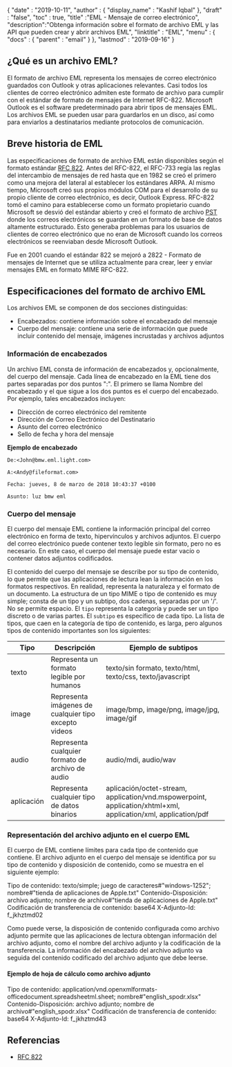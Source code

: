 {
  "date" : "2019-10-11",
  "author" : {
    "display_name" : "Kashif Iqbal"
},
  "draft" : "false",
  "toc" : true,
  "title" :"EML - Mensaje de correo electrónico",
  "description":"Obtenga información sobre el formato de archivo EML y las API que pueden crear y abrir archivos EML",
  "linktitle" : "EML",
  "menu" : {
    "docs" : {
      "parent" : "email"
}
},
  "lastmod" : "2019-09-16"
}

## ¿Qué es un archivo EML?

El formato de archivo EML representa los mensajes de correo electrónico guardados con Outlook y otras aplicaciones relevantes. Casi todos los clientes de correo electrónico admiten este formato de archivo para cumplir con el estándar de formato de mensajes de Internet RFC-822. Microsoft Outlook es el software predeterminado para abrir tipos de mensajes EML. Los archivos EML se pueden usar para guardarlos en un disco, así como para enviarlos a destinatarios mediante protocolos de comunicación.

## Breve historia de EML

Las especificaciones de formato de archivo EML están disponibles según el formato estándar [RFC 822](https://www.ietf.org/rfc/rfc0822.txt). Antes del RFC-822, el RFC-733 regía las reglas del intercambio de mensajes de red hasta que en 1982 se creó el primero como una mejora del lateral al establecer los estándares ARPA. Al mismo tiempo, Microsoft creó sus propios módulos COM para el desarrollo de su propio cliente de correo electrónico, es decir, Outlook Express. RFC-822 tomó el camino para establecerse como un formato propietario cuando Microsoft se desvió del estándar abierto y creó el formato de archivo [PST](/es/email/pst/) donde los correos electrónicos se guardan en un formato de base de datos altamente estructurado. Esto generaba problemas para los usuarios de clientes de correo electrónico que no eran de Microsoft cuando los correos electrónicos se reenviaban desde Microsoft Outlook.

Fue en 2001 cuando el estándar 822 se mejoró a 2822 - Formato de mensajes de Internet que se utiliza actualmente para crear, leer y enviar mensajes EML en formato MIME RFC-822.

## Especificaciones del formato de archivo EML

Los archivos EML se componen de dos secciones distinguidas:

* Encabezados: contiene información sobre el encabezado del mensaje
* Cuerpo del mensaje: contiene una serie de información que puede incluir contenido del mensaje, imágenes incrustadas y archivos adjuntos

### Información de encabezados ###

Un archivo EML consta de información de encabezados y, opcionalmente, del cuerpo del mensaje. Cada línea de encabezado en la EML tiene dos partes separadas por dos puntos ":". El primero se llama Nombre del encabezado y el que sigue a los dos puntos es el cuerpo del encabezado. Por ejemplo, tales encabezados incluyen:

* Dirección de correo electrónico del remitente
* Dirección de Correo Electrónico del Destinatario
* Asunto del correo electrónico
* Sello de fecha y hora del mensaje

**Ejemplo de encabezado**

```
De:<John@bmw.eml.light.com>

A:<Andy@fileformat.com>

Fecha: jueves, 8 de marzo de 2018 10:43:37 +0100

Asunto: luz bmw eml
```

### Cuerpo del mensaje ###

El cuerpo del mensaje EML contiene la información principal del correo electrónico en forma de texto, hipervínculos y archivos adjuntos. El cuerpo del correo electrónico puede contener texto legible sin formato, pero no es necesario. En este caso, el cuerpo del mensaje puede estar vacío o contener datos adjuntos codificados.

El contenido del cuerpo del mensaje se describe por su tipo de contenido, lo que permite que las aplicaciones de lectura lean la información en los formatos respectivos. En realidad, representa la naturaleza y el formato de un documento. La estructura de un tipo MIME o tipo de contenido es muy simple; consta de un tipo y un subtipo, dos cadenas, separadas por un '/'. No se permite espacio. El `tipo` representa la categoría y puede ser un tipo discreto o de varias partes. El `subtipo` es específico de cada tipo. La lista de tipos, que caen en la categoría de tipo de contenido, es larga, pero algunos tipos de contenido importantes son los siguientes:


|**Tipo**|**Descripción**|**Ejemplo de subtipos**
---|---|---|
|texto|Representa un formato legible por humanos|texto/sin formato, texto/html, texto/css, texto/javascript
|image|Representa imágenes de cualquier tipo excepto videos|image/bmp, image/png, image/jpg, image/gif
|audio|Representa cualquier formato de archivo de audio|audio/mdi, audio/wav
|aplicación|Representa cualquier tipo de datos binarios|aplicación/octet-stream, application/vnd.mspowerpoint, application/xhtml+xml, application/xml, application/pdf

### Representación del archivo adjunto en el cuerpo EML ###

El cuerpo de EML contiene límites para cada tipo de contenido que contiene. El archivo adjunto en el cuerpo del mensaje se identifica por su tipo de contenido y disposición de contenido, como se muestra en el siguiente ejemplo:

Tipo de contenido: texto/simple; juego de caracteres#"windows-1252"; nombre#"tienda de aplicaciones de Apple.txt"
Contenido-Disposición: archivo adjunto; nombre de archivo#"tienda de aplicaciones de Apple.txt"
Codificación de transferencia de contenido: base64
X-Adjunto-Id: f_jkhztmd02

Como puede verse, la disposición de contenido configurada como archivo adjunto permite que las aplicaciones de lectura obtengan información del archivo adjunto, como el nombre del archivo adjunto y la codificación de la transferencia. La información del encabezado del archivo adjunto va seguida del contenido codificado del archivo adjunto que debe leerse.

#### Ejemplo de hoja de cálculo como archivo adjunto ####

Tipo de contenido: application/vnd.openxmlformats-officedocument.spreadsheetml.sheet; nombre#"english_spodr.xlsx"
Contenido-Disposición: archivo adjunto; nombre de archivo#"english_spodr.xlsx"
Codificación de transferencia de contenido: base64
X-Adjunto-Id: f_jkhztmd43

## Referencias

* [RFC 822](https://www.ietf.org/rfc/rfc0822.txt)

